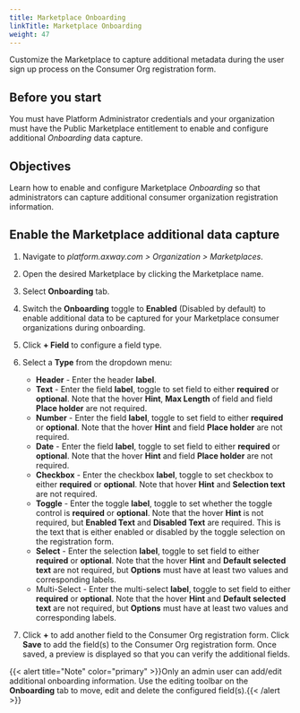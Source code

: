 ```yaml
---
title: Marketplace Onboarding
linkTitle: Marketplace Onboarding
weight: 47
---
```


Customize the Marketplace to capture additional metadata during the user sign up process on the Consumer Org registration form.

## Before you start

You must have Platform Administrator credentials and your organization must have the Public Marketplace entitlement to enable and configure additional *Onboarding* data capture.

## Objectives

Learn how to enable and configure Marketplace *Onboarding* so that administrators can capture additional consumer organization registration information.

## Enable the Marketplace additional data capture

1. Navigate to *platform.axway.com > Organization > Marketplaces*.
2. Open the desired Marketplace by clicking the Marketplace name.
3. Select **Onboarding** tab.
4. Switch the **Onboarding** toggle to **Enabled** (Disabled by default) to enable additional data to be captured for your Marketplace consumer organizations during onboarding.
5. Click **+ Field** to configure a field type.
6. Select a **Type** from the dropdown menu:

    * **Header** - Enter the header **label**.
    * **Text** - Enter the field **label**, toggle to set field to either **required** or **optional**. Note that the hover **Hint**, **Max Length** of field and field **Place holder** are not required.
    * **Number** - Enter the field **label**, toggle to set field to either **required** or **optional**. Note that the hover **Hint** and field **Place holder** are not required.
    * **Date** - Enter the field **label**, toggle to set field to either **required** or **optional**. Note that the hover **Hint** and field **Place holder** are not required.
    * **Checkbox** - Enter the checkbox **label**, toggle to set checkbox to either **required** or **optional**. Note that hover **Hint** and **Selection text** are not required.
    * **Toggle** - Enter the toggle **label**, toggle to set whether the toggle control is **required** or **optional**. Note that the hover **Hint** is not required, but **Enabled Text** and **Disabled Text** are required. This is the text that is either enabled or disabled by the toggle selection on the registration form.
    * **Select** - Enter the selection **label**, toggle to set field to either **required** or **optional**. Note that the hover **Hint** and **Default selected text** are not required, but **Options** must have at least two values and corresponding labels.
    * Multi-Select - Enter the multi-select **label**, toggle to set field to either **required** or **optional**. Note that the hover **Hint** and **Default selected text** are not required, but **Options** must have at least two values and corresponding labels.

7. Click **+** to add another field to the Consumer Org registration form. Click **Save** to add the field(s) to the Consumer Org registration form. Once saved, a preview is displayed so that you can verify the additional fields.

{{< alert title="Note" color="primary" >}}Only an admin user can add/edit additional onboarding information. Use the editing toolbar on the **Onboarding** tab to move, edit and delete the configured field(s).{{< /alert >}}
